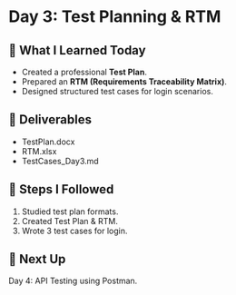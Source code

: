 # Day 3: Test Planning & RTM

## 📌 What I Learned Today
- Created a professional **Test Plan**.
- Prepared an **RTM (Requirements Traceability Matrix)**.
- Designed structured test cases for login scenarios.

## 📂 Deliverables
- TestPlan.docx
- RTM.xlsx
- TestCases_Day3.md

## 🚀 Steps I Followed
1. Studied test plan formats.
2. Created Test Plan & RTM.
3. Wrote 3 test cases for login.

## 📌 Next Up
Day 4: API Testing using Postman.
